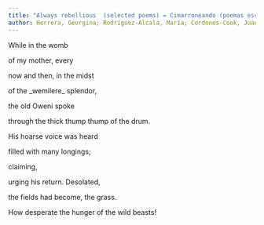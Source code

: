 ```yaml
---
title: "Always rebellious  (selected poems) = Cimarroneando (poemas escogidos)"
author: Herrera, Georgina; Rodríguez-Alcalá, María; Cordones-Cook, Juanamaría; Cordones Cook, Alexander Michael
---
```

<div data-schema-version="8"><p>While in the womb</p> <p>of my mother, every</p> <p>now and then, in the midst</p> <p>of the _wemilere_ splendor,</p> <p>the old Oweni spoke</p> <p>through the thick thump thump of the drum.</p> <p>His hoarse voice was heard</p> <p>filled with many longings;</p> <p>claiming,</p> <p>urging his return. Desolated,</p> <p>the fields had become, the grass.</p> <p>How desperate the hunger of the wild beasts!</p> </div>